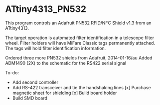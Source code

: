 ATtiny4313_PN532
================
This program controls an Adafruit PN532 RFID/NFC Shield v1.3 from an ATtiny4313.

The target operation is automated filter identification in a telescope filter wheel. Filter holders will have MiFare Classic tags permanently attached. The tags will hold filter identification information.

Ordered three more PN532 shields from Adafruit, 2014-01-16/au
Added ADM1490 (2X) to the schematic for the RS422 serial signal

To-do:
- Add second controller
- Add RS-422 transceiver and tie the handshaking lines
[x] Purchase magnetic sheet for shielding
[x] Build board holder
- Build SMD board
